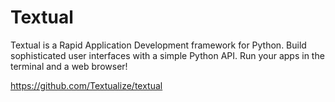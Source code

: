 # Textual
Textual is a Rapid Application Development framework for Python.
Build sophisticated user interfaces with a simple Python API. Run your apps in the terminal and a web browser!

https://github.com/Textualize/textual
